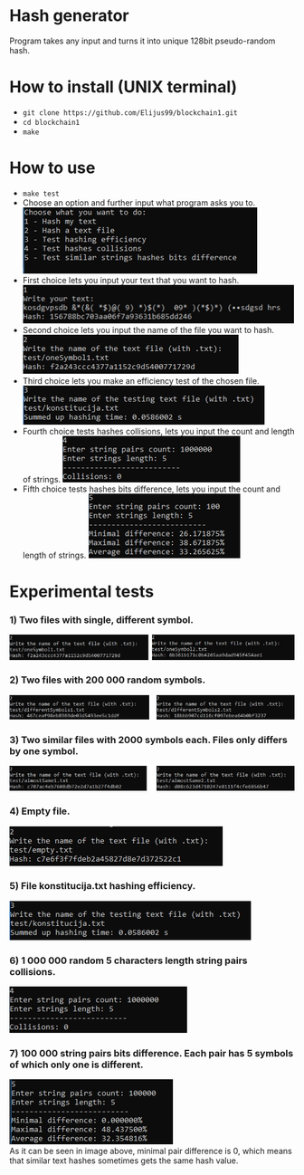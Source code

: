 # Hash generator

Program takes any input and turns it into unique 128bit pseudo-random hash.

# How to install (UNIX terminal)
- `git clone https://github.com/Elijus99/blockchain1.git`
- `cd blockchain1`
- `make`

# How to use
- `make test`
- Choose an option and further input what program asks you to.
![UI](/images/UI.jpg)
- First choice lets you input your text that you want to hash.
![choose1](/images/choose1.jpg)
- Second choice lets you input the name of the file you want to hash.
![choose2](/images/choose2.jpg)
- Third choice lets you make an efficiency test of the chosen file.
![Efficiency](/images/konstitucijaEfficiency.jpg)
- Fourth choice tests hashes collisions, lets you input the count and length of strings.
![Collisions](/images/collisions.jpg)
- Fifth choice tests hashes bits difference, lets you input the count and length of strings.
![Bitwise](/images/bit.jpg)

# Experimental tests
### 1) Two files with single, different symbol.
![OneSymbol](/images/oneSymbolDifference.jpg)

### 2) Two files with 200 000 random symbols.
![DifferentSymbols](/images/differentSymbolsDifference.jpg)

### 3) Two similar files with 2000 symbols each. Files only differs by one symbol.
![AlmostSame](/images/almostSameDifference.jpg)

### 4) Empty file.
![Empty](/images/empty.jpg)

### 5) File konstitucija.txt hashing efficiency.
![Efficiency](/images/konstitucijaEfficiency.jpg)

### 6) 1 000 000 random 5 characters length string pairs collisions.
![Collisions](/images/collisions.jpg)

### 7) 100 000 string pairs bits difference. Each pair has 5 symbols of which only one is different.
![Bitwise](/images/bitwise.jpg)  
As it can be seen in image above, minimal pair difference is 0, which means that similar text hashes sometimes gets the same hash value.
